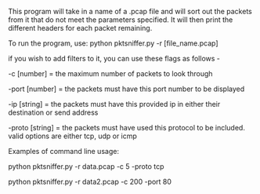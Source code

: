 This program will take in a name of a .pcap file and will sort out the packets
from it that do not meet the parameters specified. It will then print
the different headers for each packet remaining.

To run the program, use: python pktsniffer.py -r [file_name.pcap]

if you wish to add filters to it, you can use these flags as follows - 

-c [number] = the maximum number of packets to look through

-port [number] = the packets must have this port number to be displayed

-ip [string] = the packets must have this provided ip in either their
destination or send address

-proto [string] = the packets must have used this protocol to be included.
valid options are either tcp, udp or icmp


Examples of command line usage:

python pktsniffer.py -r data.pcap -c 5 -proto tcp

python pktsniffer.py -r data2.pcap -c 200 -port 80